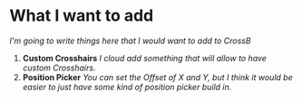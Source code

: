 # What I want to add
_I'm going to write things here that I would want to add to CrossB_

1. **Custom Crosshairs** _I cloud add something that will allow to have custom Crosshairs._
2. **Position Picker** _You can set the Offset of X and Y, but I think it would be easier to just have some kind of position picker build in._
